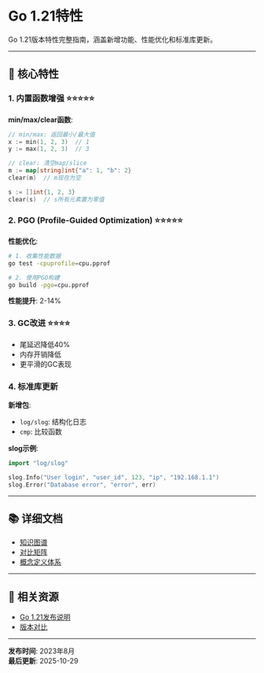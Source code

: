 ﻿# Go 1.21特性

Go 1.21版本特性完整指南，涵盖新增功能、性能优化和标准库更新。

---

## 🎯 核心特性

### 1. 内置函数增强 ⭐⭐⭐⭐⭐

**min/max/clear函数**:
```go
// min/max: 返回最小/最大值
x := min(1, 2, 3)  // 1
y := max(1, 2, 3)  // 3

// clear: 清空map/slice
m := map[string]int{"a": 1, "b": 2}
clear(m)  // m现在为空

s := []int{1, 2, 3}
clear(s)  // s所有元素置为零值
```

### 2. PGO (Profile-Guided Optimization) ⭐⭐⭐⭐⭐

**性能优化**:
```bash
# 1. 收集性能数据
go test -cpuprofile=cpu.pprof

# 2. 使用PGO构建
go build -pgo=cpu.pprof
```

**性能提升**: 2-14%

### 3. GC改进 ⭐⭐⭐⭐

- 尾延迟降低40%
- 内存开销降低
- 更平滑的GC表现

### 4. 标准库更新

**新增包**:
- `log/slog`: 结构化日志
- `cmp`: 比较函数

**slog示例**:
```go
import "log/slog"

slog.Info("User login", "user_id", 123, "ip", "192.168.1.1")
slog.Error("Database error", "error", err)
```

---

## 📚 详细文档

- [知识图谱](./00-知识图谱.md)
- [对比矩阵](./00-对比矩阵.md)
- [概念定义体系](./00-概念定义体系.md)

---

## 🔗 相关资源

- [Go 1.21发布说明](https://go.dev/doc/go1.21)
- [版本对比](../00-版本对比与选择指南.md)

---

**发布时间**: 2023年8月  
**最后更新**: 2025-10-29
